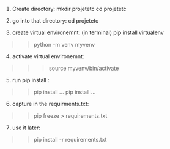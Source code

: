 
1. Create directory:
   mkdir projetetc
   cd projetetc

2. go into that directory:
   cd projetetc

3. create virtual environemnt:
  (in terminal)
  pip install virtualenv
 >> python -m venv myvenv

4. activate virtual environemnt:
  >>> source myvenv/bin/activate

5. run pip install :
 >>  pip install ...
   pip install ...

6. capture in the requirments.txt:
 >>  pip freeze > requirements.txt 

7. use it later:
 >>  pip install -r requirements.txt